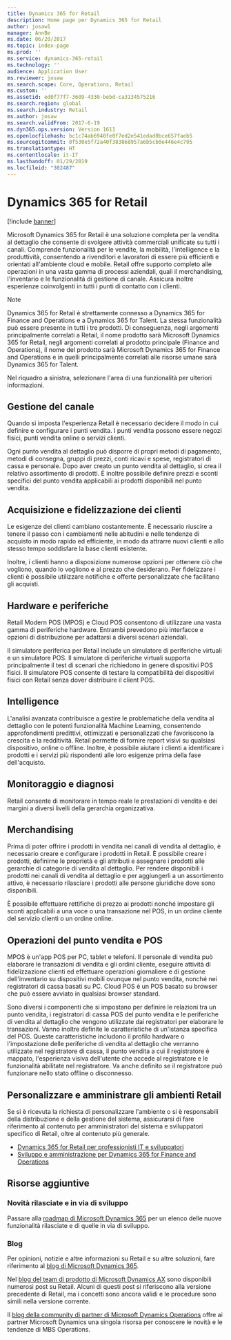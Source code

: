 ```yaml
---
title: Dynamics 365 for Retail
description: Home page per Dynamics 365 for Retail
author: josaw1
manager: AnnBe
ms.date: 06/20/2017
ms.topic: index-page
ms.prod: ''
ms.service: dynamics-365-retail
ms.technology: ''
audience: Application User
ms.reviewer: josaw
ms.search.scope: Core, Operations, Retail
ms.custom: ''
ms.assetid: ed0f77f7-3609-4330-bebd-ca3134575216
ms.search.region: global
ms.search.industry: Retail
ms.author: josaw
ms.search.validFrom: 2017-6-19
ms.dyn365.ops.version: Version 1611
ms.openlocfilehash: bc1c74ab6940fe0f7ed2e541edad0bce657faeb5
ms.sourcegitcommit: 0f530e5f72a40f383868957a6b5cb0e446e4c795
ms.translationtype: HT
ms.contentlocale: it-IT
ms.lasthandoff: 01/29/2019
ms.locfileid: "302487"
---
```

# <a name="welcome-to-dynamics-365-for-retail"></a>Dynamics 365 for Retail

[!include [banner](includes/banner.md)]

Microsoft Dynamics 365 for Retail è una soluzione completa per la vendita al dettaglio che consente di svolgere attività commerciali unificate su tutti i canali. Comprende funzionalità per le vendite, la mobilità, l'intelligence e la produttività, consentendo a rivenditori e lavoratori di essere più efficienti e orientati all'ambiente cloud e mobile. Retail offre supporto completo alle operazioni in una vasta gamma di processi aziendali, quali il merchandising, l'inventario e le funzionalità di gestione di canale. Assicura inoltre esperienze coinvolgenti in tutti i punti di contatto con i clienti.

> [!NOTE]
> Dynamics 365 for Retail è strettamente connesso a Dynamics 365 for Finance and Operations e a Dynamics 365 for Talent. La stessa funzionalità può essere presente in tutti i tre prodotti. Di conseguenza, negli argomenti principalmente correlati a Retail, il nome prodotto sarà Microsoft Dynamics 365 for Retail, negli argomenti correlati al prodotto principale (Finance and Operations), il nome del prodotto sarà Microsoft Dynamics 365 for Finance and Operations e in quelli principalmente correlati alle risorse umane sarà Dynamics 365 for Talent.

Nel riquadro a sinistra, selezionare l'area di una funzionalità per ulteriori informazioni.

## <a name="channel-management"></a>Gestione del canale

Quando si imposta l'esperienza Retail è necessario decidere il modo in cui definire e configurare i punti vendita. I punti vendita possono essere negozi fisici, punti vendita online o servizi clienti.

Ogni punto vendita al dettaglio può disporre di propri metodi di pagamento, metodi di consegna, gruppi di prezzi, conti ricavi e spese, registratori di cassa e personale. Dopo aver creato un punto vendita al dettaglio, si crea il relativo assortimento di prodotti. È inoltre possibile definire prezzi e sconti specifici del punto vendita applicabili ai prodotti disponibili nel punto vendita.

## <a name="clienteling-and-loyalty"></a>Acquisizione e fidelizzazione dei clienti

Le esigenze dei clienti cambiano costantemente. È necessario riuscire a tenere il passo con i cambiamenti nelle abitudini e nelle tendenze di acquisto in modo rapido ed efficiente, in modo da attrarre nuovi clienti e allo stesso tempo soddisfare la base clienti esistente.

Inoltre, i clienti hanno a disposizione numerose opzioni per ottenere ciò che vogliono, quando lo vogliono e al prezzo che desiderano. Per fidelizzare i clienti è possibile utilizzare notifiche e offerte personalizzate che facilitano gli acquisti.

## <a name="hardware-and-peripherals"></a>Hardware e periferiche

Retail Modern POS (MPOS) e Cloud POS consentono di utilizzare una vasta gamma di periferiche hardware. Entrambi prevedono più interfacce e opzioni di distribuzione per adattarsi a diversi scenari aziendali.

Il simulatore periferica per Retail include un simulatore di periferiche virtuali e un simulatore POS. Il simulatore di periferiche virtuali supporta principalmente il test di scenari che richiedono in genere dispositivi POS fisici. Il simulatore POS consente di testare la compatibilità dei dispositivi fisici con Retail senza dover distribuire il client POS.

## <a name="intelligence"></a>Intelligence

L'analisi avanzata contribuisce a gestire le problematiche della vendita al dettaglio con le potenti funzionalità Machine Learning, consentendo approfondimenti predittivi, ottimizzati e personalizzati che favoriscono la crescita e la redditività. Retail permette di fornire report visivi su qualsiasi dispositivo, online o offline. Inoltre, è possibile aiutare i clienti a identificare i prodotti e i servizi più rispondenti alle loro esigenze prima della fase dell'acquisto.

## <a name="monitoring-and-diagnosis"></a>Monitoraggio e diagnosi

Retail consente di monitorare in tempo reale le prestazioni di vendita e dei margini a diversi livelli della gerarchia organizzativa.

## <a name="merchandising"></a>Merchandising

Prima di poter offrire i prodotti in vendita nei canali di vendita al dettaglio, è necessario creare e configurare i prodotti in Retail. È possibile creare i prodotti, definirne le proprietà e gli attributi e assegnare i prodotti alle gerarchie di categorie di vendita al dettaglio. Per rendere disponibili i prodotti nei canali di vendita al dettaglio e per aggiungerli a un assortimento attivo, è necessario rilasciare i prodotti alle persone giuridiche dove sono disponibili.

È possibile effettuare rettifiche di prezzo ai prodotti nonché impostare gli sconti applicabili a una voce o una transazione nel POS, in un ordine cliente del servizio clienti o un ordine online.

## <a name="store-operations-and-pos"></a>Operazioni del punto vendita e POS

MPOS è un'app POS per PC, tablet e telefoni. Il personale di vendita può elaborare le transazioni di vendita e gli ordini cliente, eseguire attività di fidelizzazione clienti ed effettuare operazioni giornaliere e di gestione dell'inventario su dispositivi mobili ovunque nel punto vendita, nonché nei registratori di cassa basati su PC. Cloud POS è un POS basato su browser che può essere avviato in qualsiasi browser standard.

Sono diversi i componenti che si impostano per definire le relazioni tra un punto vendita, i registratori di cassa POS del punto vendita e le periferiche di vendita al dettaglio che vengono utilizzate dai registratori per elaborare le transazioni. Vanno inoltre definite le caratteristiche di un'istanza specifica del POS. Queste caratteristiche includono il profilo hardware o l'impostazione delle periferiche di vendita al dettaglio che verranno utilizzate nel registratore di cassa, il punto vendita a cui il registratore è mappato, l'esperienza visiva dell'utente che accede al registratore e le funzionalità abilitate nel registratore. Va anche definito se il registratore può funzionare nello stato offline o disconnesso.

## <a name="customize-and-administer-retail-environments"></a>Personalizzare e amministrare gli ambienti Retail

Se si è ricevuta la richiesta di personalizzare l'ambiente o si è responsabili della distribuzione e della gestione del sistema, assicurarsi di fare riferimento al contenuto per amministratori del sistema e sviluppatori specifico di Retail, oltre al contenuto più generale.

- [Dynamics 365 for Retail per professionisti IT e sviluppatori](dev-itpro/dev-retail-home-page.md)
- [Sviluppo e amministrazione per Dynamics 365 for Finance and Operations](../dev-itpro/dev-tools/developer-home-page.md)

## <a name="additional-resources"></a>Risorse aggiuntive

### <a name="whats-new-and-in-development"></a>Novità rilasciate e in via di sviluppo

Passare alla [roadmap di Microsoft Dynamics 365](https://roadmap.dynamics.com/) per un elenco delle nuove funzionalità rilasciate e di quelle in via di sviluppo.

### <a name="blogs"></a>Blog

Per opinioni, notizie e altre informazioni su Retail e su altre soluzioni, fare riferimento al [blog di Microsoft Dynamics 365](https://community.dynamics.com/b/msftdynamicsblog).

Nel [blog del team di prodotto di Microsoft Dynamics AX](https://blogs.msdn.microsoft.com/dax/) sono disponibili numerosi post su Retail. Alcuni di questi post si riferiscono alla versione precedente di Retail, ma i concetti sono ancora validi e le procedure sono simili nella versione corrente.

Il [blog della community di partner di Microsoft Dynamics Operations](https://community.dynamics.com/partner/b/operationspartnercommunityblog) offre ai partner Microsoft Dynamics una singola risorsa per conoscere le novità e le tendenze di MBS Operations.
